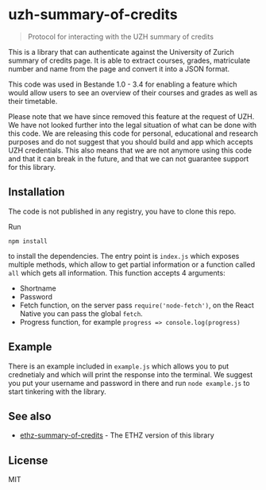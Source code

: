 # uzh-summary-of-credits

> Protocol for interacting with the UZH summary of credits

This is a library that can authenticate against the University of Zurich summary of credits page. It is able to extract courses, grades, matriculate number and name from the page and convert it into a JSON format.

This code was used in Bestande 1.0 - 3.4 for enabling a feature which would allow users to see an overview of their courses and grades as well as their timetable.

Please note that we have since removed this feature at the request of UZH. We have not looked further into the legal situation of what can be done with this code. We are releasing this code for personal, educational and research purposes and do not suggest that you should build and app which accepts UZH credentials. This also means that we are not anymore using this code and that it can break in the future, and that we can not guarantee support for this library.

## Installation

The code is not published in any registry, you have to clone this repo.

Run

```
npm install
```

to install the dependencies. The entry point is `index.js` which exposes multiple methods, which allow to get partial information or a function called `all` which gets all information. This function accepts 4 arguments:

- Shortname
- Password
- Fetch function, on the server pass `require('node-fetch')`, on the React Native you can pass the global `fetch`.
- Progress function, for example `progress => console.log(progress)`

## Example
There is an example included in `example.js` which allows you to put crednetialy and which will print the response into the terminal. We suggest you put your username and password in there and run `node example.js` to start tinkering with the library.

## See also

- [ethz-summary-of-credits](https://github.com/Bestande/ethz-summary-of-credits) - The ETHZ version of this library

## License

MIT
